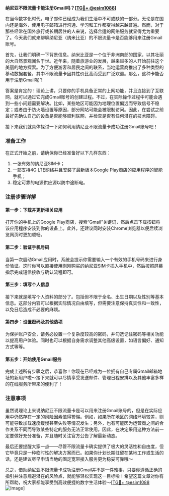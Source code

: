 **纳尼亚不限流量卡能注册Gmail吗？[[TG💪+ @esim1088](https://t.me/s/esim1088)]**

在当今数字化时代，电子邮件已经成为我们生活中不可或缺的一部分。无论是在国内还是海外，使用电子邮箱进行沟通、学习和工作都变得越来越普遍。然而，对于那些经常在国外旅行或长期居住的人来说，选择合适的网络服务就显得尤为重要了。今天我们就来聊聊纳尼亚（纳米比亚）的不限流量卡是否能够用来注册Gmail账号。

首先，让我们明确一下背景信息。纳米比亚是一个位于非洲南部的国家，以其壮丽的大自然景观闻名于世。近年来，随着旅游业的发展，越来越多的人开始前往这个美丽的地方探索。为了方便游客和居民之间的联系，当地运营商推出了多种类型的移动数据套餐，其中不限流量卡因其性价比高而受到广泛欢迎。那么，这种卡能否用于注册Gmail呢？

答案是肯定的！理论上讲，只要你的手机具备正常的上网功能，并且连接到了互联网，就可以通过它完成Gmail账号的创建过程。不过，在实际操作过程中可能会遇到一些小问题需要解决。比如，某些地区可能因为地理位置偏远而导致信号不稳定；或者由于防火墙设置等原因，部分网站可能会被限制访问。因此，在尝试之前最好先确认自己的设备是否能够顺利联网，并检查是否有任何潜在的技术障碍。

接下来我们就具体探讨一下如何利用纳尼亚不限流量卡成功注册Gmail账号吧！

### 准备工作

在正式开始之前，请确保你已经准备好以下几样东西：
1. 一张有效的纳尼亚SIM卡；
2. 一部支持4G LTE网络并且安装了最新版本Google Play商店的应用程序的智能手机；
3. 稳定可靠的电源供应源以防中途断电。

### 注册步骤详解

#### 第一步：下载并更新相关应用
打开你的手机上的Google Play商店，搜索“Gmail”关键词，然后点击下载按钮将该应用程序安装到你的设备上。此外，还建议同时安装Chrome浏览器以便后续浏览网页时更加顺畅。

#### 第二步：验证手机号码
当第一次启动Gmail应用时，系统会提示你需要输入一个有效的手机号码来进行身份验证。这时你可以直接使用刚刚购买的纳尼亚SIM卡插入手机中，然后按照屏幕指示完成短信接收与确认流程即可。

#### 第三步：填写个人信息
接下来就是填写个人资料的部分了。包括但不限于全名、出生日期以及性别等基本信息。这部分内容可以根据实际情况自由填写，但需要注意保持真实性和一致性，以免日后造成不必要的麻烦。

#### 第四步：设置密码及其他选项
为保护账户安全，请务必设置一个复杂度较高的密码，并勾选记住密码等相关功能以提高用户体验。同时也可以根据自身需求调整其他高级设置，如语言偏好、通知方式等等。

#### 第五步：开始使用Gmail服务
完成上述所有步骤之后，恭喜你！你现在已经成为一位拥有自己专属Gmail邮箱地址的新用户啦～接下来就可以尽情享受发送邮件、管理日程安排以及其他丰富多样的在线服务所带来的便利了！

### 注意事项

虽然说理论上来说纳尼亚不限流量卡是可以用来注册Gmail账号的，但是在实际应用中仍然存在一定的风险因素值得警惕。例如，如果所在地区的网络环境较差，则可能导致加载速度缓慢甚至失败等情况发生；另外，也有可能因为运营商之间的合作关系不同而导致某些特定的服务无法正常使用。因此，在决定采用这种方法前一定要做好充分准备，并且随时关注官方公告了解最新动态。

最后还要提醒大家一点——尽管不限流量卡确实提供了极大的灵活性和自由度，但它毕竟只是一种临时性的解决方案而已。如果你计划长期驻留在某地工作或生活的话，还是建议尽早申请当地的固定宽带接入服务更为稳妥可靠哦～

总之，借助纳尼亚不限流量卡成功注册Gmail并不是一件难事，只要你遵循正确的指引并注意规避潜在的风险点，就能够轻松实现这一目标啦！希望这篇文章对你有所帮助，祝大家都能享受到高效便捷的数字生活体验～[[TG💪+ @esim1088](https://t.me/s/esim1088) ![Image](https://i.postimg.cc/4NQfJmqS/Snipaste-2025-05-13-00-14-12.png)]